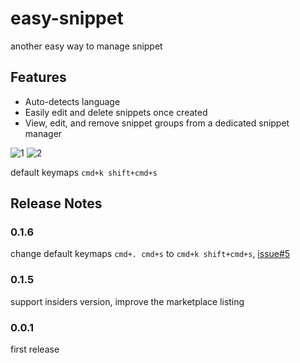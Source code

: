 # easy-snippet

another easy way to manage snippet

## Features

- Auto-detects language
- Easily edit and delete snippets once created
- View, edit, and remove snippet groups from a dedicated snippet manager

![1](https://github.com/inu1255/vscode-easy-snippet/raw/HEAD/media/screenshot.png)
![2](https://github.com/inu1255/vscode-easy-snippet/raw/HEAD/media/screenshot.gif)

default keymaps `cmd+k shift+cmd+s`

## Release Notes

### 0.1.6

change default keymaps `cmd+. cmd+s` to `cmd+k shift+cmd+s`, [issue#5](https://github.com/inu1255/vscode-easy-snippet/issues/5)

### 0.1.5

support insiders version, improve the marketplace listing 

### 0.0.1

first release
